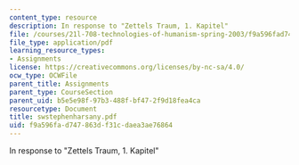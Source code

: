 ```yaml
---
content_type: resource
description: In response to "Zettels Traum, 1. Kapitel"
file: /courses/21l-708-technologies-of-humanism-spring-2003/f9a596fad747863df31cdaea3ae76864_swstephenharsany.pdf
file_type: application/pdf
learning_resource_types:
- Assignments
license: https://creativecommons.org/licenses/by-nc-sa/4.0/
ocw_type: OCWFile
parent_title: Assignments
parent_type: CourseSection
parent_uid: b5e5e98f-97b3-488f-bf47-2f9d18fea4ca
resourcetype: Document
title: swstephenharsany.pdf
uid: f9a596fa-d747-863d-f31c-daea3ae76864
---
```

In response to "Zettels Traum, 1. Kapitel"